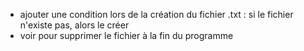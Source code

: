 - ajouter une condition lors de la création du fichier .txt : si le fichier n'existe pas, alors le créer
- voir pour supprimer le fichier à la fin du programme
